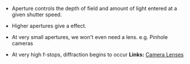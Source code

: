 - Aperture controls the depth of field and amount of light entered at a given shutter speed.
- Higher apertures give a [](Personal/Knowledge/Photography.md#^2ceb3b%7Cbokeh) effect.

- At very small apertures, we won't even need a lens. e.g. Pinhole cameras
- At very high f-stops, diffraction begins to occur
**Links:**
[Camera Lenses](Camera%20Lenses.md)